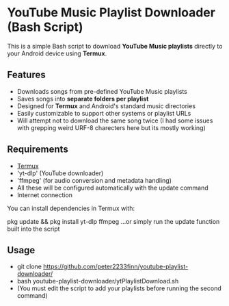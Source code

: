 # YouTube Music Playlist Downloader (Bash Script)

This is a simple Bash script to download **YouTube Music playlists** directly to your Android device using **Termux**.

## Features

- Downloads songs from pre-defined YouTube Music playlists
- Saves songs into **separate folders per playlist**
- Designed for **Termux** and Android's standard music directories
- Easily customizable to support other systems or playlist URLs
- Will attempt not to download the same song twice (I had some issues with grepping weird URF-8 charecters here but its mostly working)

## Requirements

- [Termux](https://f-droid.org/en/packages/com.termux/)
- 'yt-dlp' (YouTube downloader)
- 'ffmpeg' (for audio conversion and metadata handling)
- All these will be configured automatically with the update command
- Internet connection

You can install dependencies in Termux with:


pkg update && pkg install yt-dlp ffmpeg 
...or simply run the update function built into the script

## Usage

- git clone https://github.com/peter2233finn/youtube-playlist-downloader/
- bash youtube-playlist-downloader/ytPlaylistDownload.sh
- (You must edit the script to add your playlists before running the second command)

